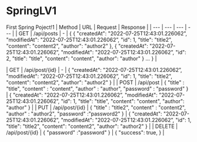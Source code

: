 # SpringLV1
First Spring Poject!1
| Method | URL | Request | Response |
| --- | --- | --- | --- |
| GET | /api/posts | - | {
{
"createdAt": "2022-07-25T12:43:01.226062”,
"modifiedAt": "2022-07-25T12:43:01.226062”,
"id": 1,
"title": "title2",
"content": "content2",
"author": "author2"
},
{
"createdAt": "2022-07-25T12:43:01.226062”,
"modifiedAt": "2022-07-25T12:43:01.226062”,
"id": 2,
"title": "title",
"content": "content",
"author": "author"
}
…
} |

| GET | /api/post/{id} | - | {
"createdAt": "2022-07-25T12:43:01.226062”,
"modifiedAt": "2022-07-25T12:43:01.226062”,
"id": 1,
"title": "title2",
"content": "content2",
"author": "author2"
} |
| POST | /api/post | {
"title" : "title",
"content" : "content",
"author" : "author",
"password" : "password"
} | {
"createdAt": "2022-07-25T12:43:01.226062”,
"modifiedAt": "2022-07-25T12:43:01.226062”,
"id": 1,
"title": "title",
"content": "content",
"author": "author"
} |
| PUT | /api/post/{id} | {
"title" : "title2",
"content" : "content2",
"author" : "author2",
"password" :"password2"
} | {
"createdAt": "2022-07-25T12:43:01.226062”,
"modifiedAt": "2022-07-25T12:43:01.226062”,
"id": 1,
"title": "title2",
"content": "content2",
"author": "author2"
} |
| DELETE | /api/post/{id} | {
"password" :"password"
} | {
"success": true,
} |
